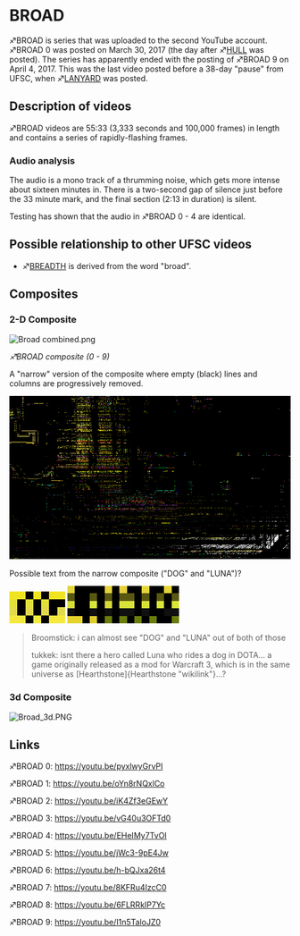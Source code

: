 # BROAD

♐BROAD is series that was uploaded to the second YouTube account. ♐BROAD
0 was posted on March 30, 2017 (the day after ♐[HULL](HULL "wikilink")
was posted). The series has apparently ended with the posting of ♐BROAD
9 on April 4, 2017. This was the last video posted before a 38-day
"pause" from UFSC, when ♐[LANYARD](LANYARD "wikilink") was posted.

## Description of videos

♐BROAD videos are 55:33 (3,333 seconds and 100,000 frames) in length and
contains a series of rapidly-flashing frames.

### Audio analysis

The audio is a mono track of a thrumming noise, which gets more intense
about sixteen minutes in. There is a two-second gap of silence just
before the 33 minute mark, and the final section (2:13 in duration) is
silent.

Testing has shown that the audio in ♐BROAD 0 - 4 are identical.

## Possible relationship to other UFSC videos

  - ♐[BREADTH](BREADTH "wikilink") is derived from the word "broad".

## Composites

### 2-D Composite

![ Broad combined.png](Broad_combined.png " Broad combined.png")

*♐BROAD composite (0 - 9)*

A "narrow" version of the composite where empty (black) lines and columns are progressively removed.

![broad_narrow.png](broad_narrow.png)

Possible text from the narrow composite ("DOG" and "LUNA")?

![broad_dog.png](broad_dog.png)
![broad_luna.png](broad_luna.png)

> Broomstick: i can almost see "DOG" and "LUNA" out of both of those
> 
> tukkek: isnt there a hero called Luna who rides a dog in DOTA... a game originally released as a mod for Warcraft 3, which is in the same universe as [Hearthstone]{Hearthstone "wikilink"}...? 

### 3d Composite

![Broad_3d.PNG](Broad_3d.PNG "Broad_3d.PNG")

## Links

♐BROAD 0: <https://youtu.be/pyxlwyGrvPI>

♐BROAD 1: <https://youtu.be/oYn8rNQxlCo>

♐BROAD 2: <https://youtu.be/iK4Zf3eGEwY>

♐BROAD 3: <https://youtu.be/vG40u3OFTd0>

♐BROAD 4: <https://youtu.be/EHeIMy7TvOI>

♐BROAD 5: <https://youtu.be/jWc3-9pE4Jw>

♐BROAD 6: <https://youtu.be/h-bQJxa26t4>

♐BROAD 7: <https://youtu.be/8KFRu4IzcC0>

♐BROAD 8: <https://youtu.be/6FLRRkIP7Yc>

♐BROAD 9: <https://youtu.be/I1n5TaloJZ0>
